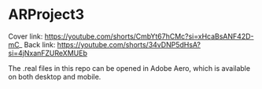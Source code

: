 # ARProject3

Cover link: https://youtube.com/shorts/CmbYt67hCMc?si=xHcaBsANF42D-mC_
Back link: https://youtube.com/shorts/34vDNP5dHsA?si=4jNxanFZUReXMUEb

The .real files in this repo can be opened in Adobe Aero, which is available on both desktop and mobile.

